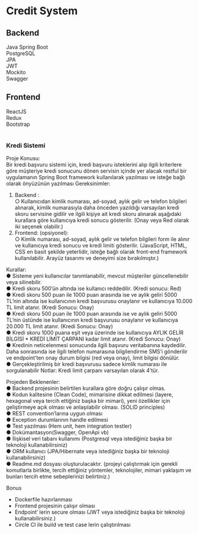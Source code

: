# Credit System

## Backend
Java Spring Boot  
PostgreSQL  
JPA  
JWT  
Mockito  
Swagger

## Frontend
ReactJS  
Redux  
Bootstrap

#

### Kredi Sistemi  
 Proje Konusu:  
Bir kredi başvuru sistemi için, kredi başvuru isteklerini alıp ilgili kriterlere göre müşteriye kredi
sonucunu dönen servisin içinde yer alacak restful bir uygulamanın Spring Boot framework kullanılarak
yazılması ve isteğe bağlı olarak önyüzünün yazılması
Gereksinimler:
1. Backend :  
○ Kullanıcıdan kimlik numarası, ad-soyad, aylık gelir ve telefon bilgileri alınarak, kimlik
numarasıyla daha önceden yazıldığı varsayılan kredi skoru servisine gidilir ve ilgili
kişiye ait kredi skoru alınarak aşağıdaki kurallara göre kullanıcıya kredi sonucu
gösterilir.
(Onay veya Red olarak iki seçenek olabilir.)
2. Frontend: (opsiyonel):  
○ Kimlik numarası, ad-soyad, aylık gelir ve telefon bilgileri form ile alınır ve kullanıcıya
kredi sonucu ve kredi limiti gösterilir.
(JavaScript, HTML, CSS en basit şekilde yeterlidir, isteğe bağlı olarak front-end
framework kullanılabilir. Arayüz tasarımı ve deneyimi size bırakılmıştır.)  

Kurallar:  
● Sisteme yeni kullanıcılar tanımlanabilir, mevcut müşteriler güncellenebilir veya silinebilir.  
● Kredi skoru 500’ün altında ise kullanıcı reddedilir. (Kredi sonucu: Red)  
● Kredi skoru 500 puan ile 1000 puan arasında ise ve aylık geliri 5000 TL’nin altında ise
kullanıcının kredi başvurusu onaylanır ve kullanıcıya 10.000 TL limit atanır. (Kredi Sonucu:
Onay)  
● Kredi skoru 500 puan ile 1000 puan arasında ise ve aylık geliri 5000 TL’nin üstünde ise
kullanıcının kredi başvurusu onaylanır ve kullanıcıya 20.000 TL limit atanır. (Kredi Sonucu:
Onay)  
● Kredi skoru 1000 puana eşit veya üzerinde ise kullanıcıya AYLIK GELİR BİLGİSİ * KREDİ
LİMİT ÇARPANI kadar limit atanır. (Kredi Sonucu: Onay)  
● Kredinin neticelenmesi sonucunda ilgili başvuru veritabanına kaydedilir. Daha sonrasında ise
ilgili telefon numarasına bilgilendirme SMS’i gönderilir ve endpoint’ten onay durum bilgisi (red
veya onay), limit bilgisi dönülür.  
● Gerçekleştirilmiş bir kredi başvurusu sadece kimlik numarası ile sorgulanabilir
Notlar: Kredi limit çarpanı varsayılan olarak 4’tür.  

Projeden Beklenenler:  
● Backend projesinin belirtilen kurallara göre doğru çalışır olmas.  
● Kodun kalitesine (Clean Code), mimarisine dikkat edilmesi (layere, hexagonal veya tercih
ettiğiniz başka bir mimari), yeni özellikler için geliştirmeye açık olması ve anlaşılabilir olması.
(SOLID principles)  
● REST convention’larına uygun olması  
● Exception durumlarının handle edilmesi  
● Test yazılması (Hem unit, hem integration testler)  
● Dokümantasyon(Swagger, OpenApi vb)  
● İlişkisel veri tabanı kullanımı (Postgresql veya istediğiniz başka bir teknoloji kullanabilirsiniz)  
● ORM kullanıcı (JPA/Hibernate veya istediğiniz başka bir teknoloji kullanabilirsiniz)  
● Readme.md dosyası oluşturulacaktır. (projeyi çalıştırmak için gerekli komutlarla birlikte, tercih
ettiğiniz yöntemler, teknolojiler, mimari yaklaşım ve bunları tercih etme sebeplerinizi belirtiniz.)  

Bonus
- Dockerfile hazırlanması
- Frontend projesinin çalışır olması
- Endpoint’ lerin secure olması (JWT veya istediğiniz başka bir teknoloji kullanabilirsiniz.)
- Circle CI ile build ve test case lerin çalıştırılması